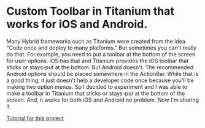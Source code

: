 # Custom Toolbar in Titanium that works for iOS and Android.

Many Hybrid frameworks such as Titanium were created from the idea "Code once and deploy to many platforms."
But sometimes you can't really do that. For example, you need to put a toolbar at the bottom of the screen 
for user options. iOS has that and Titanium provides the iOS toolbar that sticks or stays-put at the bottom. 
But Android doesn't. The recommended Android options should be placed somewhere in the ActionBar. 
While that is a good thing, it just doesn't help a developer code once because you'll be making two 
option menus. So I decided to experiment and I was able to make a toolbar in Titanium that sticks or 
stays-put at the bottom of the screen. And, it works for both iOS and Android no problem. 
Now I'm sharing it.

<a href="http://junerockwell.com/how-to-make-custom-toolbar-in-titanium-that-stays-in-the-bottom/">Tutorial for this project</a>
